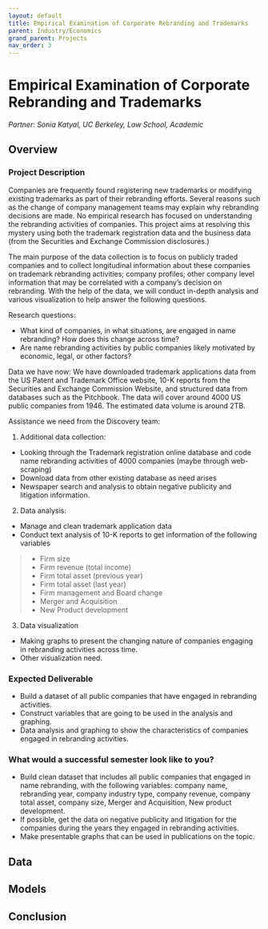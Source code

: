 ```yaml
---
layout: default
title: Empirical Examination of Corporate Rebranding and Trademarks
parent: Industry/Economics
grand_parent: Projects 
nav_order: 3
---
```



# Empirical Examination of Corporate Rebranding and Trademarks
*Partner: Sonia	Katyal, UC Berkeley, Law School, Academic*

## Overview
### Project Description
Companies are frequently found registering new trademarks or modifying existing trademarks as part of their rebranding efforts. Several reasons such as the change of company management teams may explain why rebranding decisions are made. No empirical research has focused on understanding the rebranding activities of companies. This project aims at resolving this mystery using both the trademark registration data and the business data (from the Securities and Exchange Commission disclosures.)

The main purpose of the data collection is to focus on publicly traded companies and to collect longitudinal information about these companies on trademark rebranding activities; company profiles; other company level information that may be correlated with a company’s decision on rebranding. With the help of the data, we will conduct in-depth analysis and various visualization to help answer the following questions.

Research questions:
-	What kind of companies, in what situations, are engaged in name rebranding? How does this change across time?
-	Are name rebranding activities by public companies likely motivated by economic, legal, or other factors?

Data we have now: 
We have downloaded trademark applications data from the US Patent and Trademark Office website, 10-K reports from the Securities and Exchange Commission Website, and structured data from databases such as the Pitchbook. The data will cover around 4000 US public companies from 1946. The estimated data volume is around 2TB.

Assistance we need from the Discovery team:
1. Additional data collection: 
* Looking through the Trademark registration online database and code name rebranding activities of 4000 companies (maybe through web-scraping)
* Download data from other existing database as need arises
* Newspaper search and analysis to obtain negative publicity and litigation information.
2. Data analysis: 
* Manage and clean trademark application data 
* Conduct text analysis of 10-K reports to get information of the following variables
>- Firm size
>- Firm revenue (total income)
>- Firm total asset (previous year)
>-	Firm total asset (last year)
>-	Firm management and Board change
>-	Merger and Acquisition
>-	New Product development
3. Data visualization 
* Making graphs to present the changing nature of companies engaging in rebranding activities across time.
* Other visualization need.

### Expected Deliverable
* Build a dataset of all public companies that have engaged in rebranding activities.
* Construct variables that are going to be used in the analysis and graphing.
* Data analysis and graphing to show the characteristics of companies engaged in rebranding activities.
### What would a successful semester look like to you?
* Build clean dataset that includes all public companies that engaged in name rebranding, with the following variables: company name, rebranding year, company industry type, company revenue, company total asset, company size, Merger and Acquisition, New product development.
* If possible, get the data on negative publicity and litigation for the companies during the years they engaged in rebranding activities.
* Make presentable graphs that can be used in publications on the topic.

## Data

## Models

## Conclusion


```python

```
